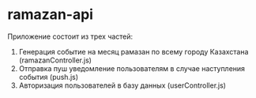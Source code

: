 # ramazan-api
Приложение состоит из трех частей:
1. Генерация событие на месяц рамазан по всему городу Казахстана (ramazanController.js)
2. Отправка пуш уведомление пользователям в случае наступления события (push.js)
3. Авторизация пользователей в базу данных (userController.js)
